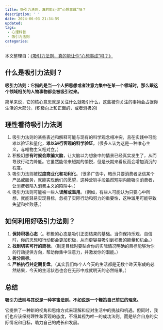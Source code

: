 ```yaml
---
title: 吸引力法则，真的能让你“心想事成”吗？
description: ' '
date: 2024-06-03 21:34:59
updated:
tags:
 - 心理科普
 - 吸引力法则
categories:
---
```

本文整理自：[《吸引力法则，真的能让你“心想事成”吗？》](https://mp.weixin.qq.com/s/fyXNk40vqc13e4Fjn6Xzrg)

##  什么是吸引力法则？

**吸引力法则：它指的是当一个人把思想或者注意力集中在某一个领域时，那么跟这个领域相关的人物事物都会被吸引过来。**

简单来说，它的核心意思就是关注什么就吸引什么，这些被你关注的事物会占据你生活的大部分。(积极向上和正面的，或者消极的)



## 理性看待吸引力法则 

  1. 吸引力法则的某些表述和解释可能与现有的科学观念相冲突，且在实践中可能难以验证和量化，**难以进行客观的科学验证**。（很多人认为这是一种唯心主义，与唯物主义相对立。）
  2. 积极幻想**有时候会欺骗大脑**，让大脑以为想象中的情景已经真实发生了，从而导致行动力降低。它虽然能带来短期的愉悦，但是长期来看反而会增加消沉的程度。
  3. 吸引力法则被**过度商业化和功利化**。（很多广告中，暗示只要消费者坚信某个产品或服务，就能实现他们的愿望，这种营销手段虽然短期内能吸引消费者，让消费者陷入消费主义的陷阱中。）
  4. 吸引力法则可能被一些人**误解或滥用**。（例如，有些人可能认为只要心中所想，就能轻易实现目标，忽视了实际行动和努力的重要性，这种滥用可能导致失望和挫败感。）



## 如何利用好吸引力法则？

  1. **保持积极心态**（。积极的心态是吸引正面结果的基础。当你保持乐观、自信时，你的思想和行动都会更加积极，从而更容易吸引到积极的能量和机会。）
  2. **找到切实可行的商标**。（制定目标时要贴合你的实际情况明确的目标能够为你的行动提供方向，帮助你集中注意力，并激发你的潜能。）
  3. **拆分目标**。
  4. **严格执行并定期复盘**。（其实我们每个人今天的生活都是无数个昨天形成的必然结果，今天的生活状态也会在无形中成就明天的必然结果。）



## 总结

**吸引力法则与其说是一种宇宙法则，不如说是一个鞭策自己前进的理念。**

它提供了一种新的视角和思维方式来理解和应对生活中的挑战和机遇。但同时，我们也应该保持理性和客观的态度，不将其视为唯一的成功法则。而是结合自身的实际情况和目标，助力自己的成长和发展。